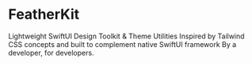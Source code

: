 # FeatherKit
 Lightweight SwiftUI Design Toolkit & Theme Utilities
 Inspired by Tailwind CSS concepts and built to complement native SwiftUI framework 
 By a developer, for developers.
 
 
